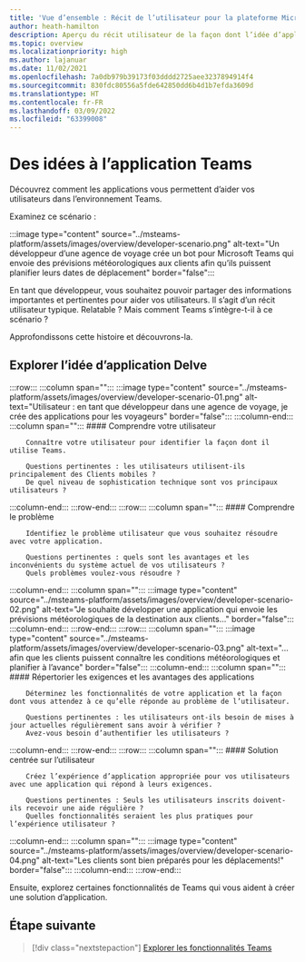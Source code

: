 ```yaml
---
title: 'Vue d’ensemble : Récit de l’utilisateur pour la plateforme Microsoft Teams'
author: heath-hamilton
description: Aperçu du récit utilisateur de la façon dont l’idée d’application s’adapte
ms.topic: overview
ms.localizationpriority: high
ms.author: lajanuar
ms.date: 11/02/2021
ms.openlocfilehash: 7a0db979b39173f03dddd2725aee3237894914f4
ms.sourcegitcommit: 830fdc80556a5fde642850dd6b4d1b7efda3609d
ms.translationtype: HT
ms.contentlocale: fr-FR
ms.lasthandoff: 03/09/2022
ms.locfileid: "63399008"
---
```

# <a name="from-ideas-to-teams-app"></a>Des idées à l’application Teams

Découvrez comment les applications vous permettent d’aider vos utilisateurs dans l’environnement Teams.

Examinez ce scénario :

:::image type="content" source="../msteams-platform/assets/images/overview/developer-scenario.png" alt-text="Un développeur d’une agence de voyage crée un bot pour Microsoft Teams qui envoie des prévisions météorologiques aux clients afin qu’ils puissent planifier leurs dates de déplacement" border="false":::

En tant que développeur, vous souhaitez pouvoir partager des informations importantes et pertinentes pour aider vos utilisateurs. Il s’agit d’un récit utilisateur typique. Relatable ? Mais comment Teams s’intègre-t-il à ce scénario ?

Approfondissons cette histoire et découvrons-la.

## <a name="delve-into-app-ideation"></a>Explorer l’idée d’application Delve

:::row:::
   :::column span="":::
      :::image type="content" source="../msteams-platform/assets/images/overview/developer-scenario-01.png" alt-text="Utilisateur : en tant que développeur dans une agence de voyage, je crée des applications pour les voyageurs" border="false":::
   :::column-end:::
   :::column span="":::
      #### <a name="understand-your-user"></a>Comprendre votre utilisateur

        Connaître votre utilisateur pour identifier la façon dont il utilise Teams. 
        
        Questions pertinentes : les utilisateurs utilisent-ils principalement des Clients mobiles ?
        De quel niveau de sophistication technique sont vos principaux utilisateurs ?
   :::column-end:::
:::row-end:::
:::row:::
   :::column span="":::
      #### <a name="understand-the-problem"></a>Comprendre le problème

        Identifiez le problème utilisateur que vous souhaitez résoudre avec votre application. 

        Questions pertinentes : quels sont les avantages et les inconvénients du système actuel de vos utilisateurs ?
        Quels problèmes voulez-vous résoudre ?
   :::column-end:::
   :::column span="":::
       :::image type="content" source="../msteams-platform/assets/images/overview/developer-scenario-02.png" alt-text="Je souhaite développer une application qui envoie les prévisions météorologiques de la destination aux clients..." border="false":::
   :::column-end:::
:::row-end:::
:::row:::
   :::column span="":::
      :::image type="content" source="../msteams-platform/assets/images/overview/developer-scenario-03.png" alt-text="... afin que les clients puissent connaître les conditions météorologiques et planifier à l’avance" border="false":::
   :::column-end:::
   :::column span="":::
      #### <a name="list-app-requirements-and-benefits"></a>Répertorier les exigences et les avantages des applications

        Déterminez les fonctionnalités de votre application et la façon dont vous attendez à ce qu’elle réponde au problème de l’utilisateur. 

        Questions pertinentes : les utilisateurs ont-ils besoin de mises à jour actuelles régulièrement sans avoir à vérifier ?
        Avez-vous besoin d’authentifier les utilisateurs ?
   :::column-end:::
:::row-end:::
:::row:::
   :::column span="":::
      #### <a name="user-centric-solution"></a>Solution centrée sur l’utilisateur

        Créez l’expérience d’application appropriée pour vos utilisateurs avec une application qui répond à leurs exigences. 

        Questions pertinentes : Seuls les utilisateurs inscrits doivent-ils recevoir une aide régulière ?
        Quelles fonctionnalités seraient les plus pratiques pour l’expérience utilisateur ?
   :::column-end:::
   :::column span="":::
       :::image type="content" source="../msteams-platform/assets/images/overview/developer-scenario-04.png" alt-text="Les clients sont bien préparés pour les déplacements!" border="false":::
   :::column-end:::
:::row-end:::

Ensuite, explorez certaines fonctionnalités de Teams qui vous aident à créer une solution d’application.

## <a name="next-step"></a>Étape suivante

> [!div class="nextstepaction"]
> [Explorer les fonctionnalités Teams](overview-explore.md)
